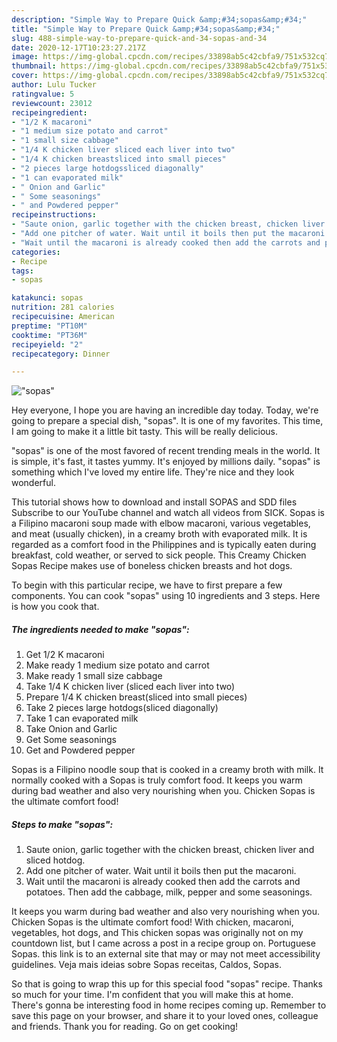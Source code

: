 ```yaml
---
description: "Simple Way to Prepare Quick &amp;#34;sopas&amp;#34;"
title: "Simple Way to Prepare Quick &amp;#34;sopas&amp;#34;"
slug: 488-simple-way-to-prepare-quick-and-34-sopas-and-34
date: 2020-12-17T10:23:27.217Z
image: https://img-global.cpcdn.com/recipes/33898ab5c42cbfa9/751x532cq70/sopas-recipe-main-photo.jpg
thumbnail: https://img-global.cpcdn.com/recipes/33898ab5c42cbfa9/751x532cq70/sopas-recipe-main-photo.jpg
cover: https://img-global.cpcdn.com/recipes/33898ab5c42cbfa9/751x532cq70/sopas-recipe-main-photo.jpg
author: Lulu Tucker
ratingvalue: 5
reviewcount: 23012
recipeingredient:
- "1/2 K macaroni"
- "1 medium size potato and carrot"
- "1 small size cabbage"
- "1/4 K chicken liver sliced each liver into two"
- "1/4 K chicken breastsliced into small pieces"
- "2 pieces large hotdogssliced diagonally"
- "1 can evaporated milk"
- " Onion and Garlic"
- " Some seasonings"
- " and Powdered pepper"
recipeinstructions:
- "Saute onion, garlic together with the chicken breast, chicken liver and sliced hotdog."
- "Add one pitcher of water. Wait until it boils then put the macaroni."
- "Wait until the macaroni is already cooked then add the carrots and potatoes. Then add the cabbage, milk, pepper and some seasonings."
categories:
- Recipe
tags:
- sopas

katakunci: sopas 
nutrition: 281 calories
recipecuisine: American
preptime: "PT10M"
cooktime: "PT36M"
recipeyield: "2"
recipecategory: Dinner

---
```



![&#34;sopas&#34;](https://img-global.cpcdn.com/recipes/33898ab5c42cbfa9/751x532cq70/sopas-recipe-main-photo.jpg)

Hey everyone, I hope you are having an incredible day today. Today, we're going to prepare a special dish, &#34;sopas&#34;. It is one of my favorites. This time, I am going to make it a little bit tasty. This will be really delicious.

&#34;sopas&#34; is one of the most favored of recent trending meals in the world. It is simple, it's fast, it tastes yummy. It's enjoyed by millions daily. &#34;sopas&#34; is something which I've loved my entire life. They're nice and they look wonderful.

This tutorial shows how to download and install SOPAS and SDD files Subscribe to our YouTube channel and watch all videos from SICK. Sopas is a Filipino macaroni soup made with elbow macaroni, various vegetables, and meat (usually chicken), in a creamy broth with evaporated milk. It is regarded as a comfort food in the Philippines and is typically eaten during breakfast, cold weather, or served to sick people. This Creamy Chicken Sopas Recipe makes use of boneless chicken breasts and hot dogs.


To begin with this particular recipe, we have to first prepare a few components. You can cook &#34;sopas&#34; using 10 ingredients and 3 steps. Here is how you cook that.

<!--inarticleads1-->

##### The ingredients needed to make &#34;sopas&#34;:

1. Get 1/2 K macaroni
1. Make ready 1 medium size potato and carrot
1. Make ready 1 small size cabbage
1. Take 1/4 K chicken liver (sliced each liver into two)
1. Prepare 1/4 K chicken breast(sliced into small pieces)
1. Take 2 pieces large hotdogs(sliced diagonally)
1. Take 1 can evaporated milk
1. Take  Onion and Garlic
1. Get  Some seasonings
1. Get  and Powdered pepper


Sopas is a Filipino noodle soup that is cooked in a creamy broth with milk. It normally cooked with a Sopas is truly comfort food. It keeps you warm during bad weather and also very nourishing when you. Chicken Sopas is the ultimate comfort food! 

<!--inarticleads2-->

##### Steps to make &#34;sopas&#34;:

1. Saute onion, garlic together with the chicken breast, chicken liver and sliced hotdog.
1. Add one pitcher of water. Wait until it boils then put the macaroni.
1. Wait until the macaroni is already cooked then add the carrots and potatoes. Then add the cabbage, milk, pepper and some seasonings.


It keeps you warm during bad weather and also very nourishing when you. Chicken Sopas is the ultimate comfort food! With chicken, macaroni, vegetables, hot dogs, and This chicken sopas was originally not on my countdown list, but I came across a post in a recipe group on. Portuguese Sopas. this link is to an external site that may or may not meet accessibility guidelines. Veja mais ideias sobre Sopas receitas, Caldos, Sopas. 

So that is going to wrap this up for this special food &#34;sopas&#34; recipe. Thanks so much for your time. I'm confident that you will make this at home. There's gonna be interesting food in home recipes coming up. Remember to save this page on your browser, and share it to your loved ones, colleague and friends. Thank you for reading. Go on get cooking!
